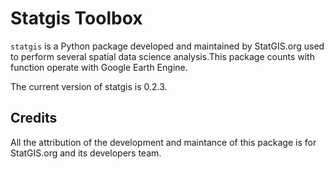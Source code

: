 # Statgis Toolbox

`statgis` is a Python package developed and maintained by StatGIS.org used to perform several spatial data science analysis.This package counts with function operate with Google Earth Engine.

The current version of statgis is 0.2.3.
## Credits

All the attribution of the development and maintance of this package is for StatGIS.org and its developers team.
